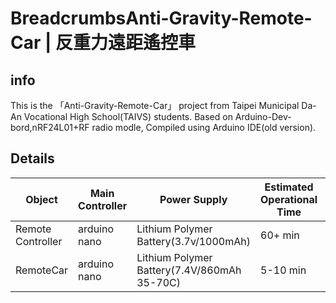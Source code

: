 # BreadcrumbsAnti-Gravity-Remote-Car | 反重力遠距遙控車

## info
This is the 「Anti-Gravity-Remote-Car」 project from Taipei Municipal Da-An Vocational High School(TAIVS) students.
Based on Arduino-Dev-bord,nRF24L01+RF radio modle, Compiled using Arduino IDE(old version).

## Details
| Object | Main Controller | Power Supply | Estimated Operational Time | Theoretical Operating Range |
| ------ | --------------- | ------- | ---------- | ----------------------------------- |
| Remote Controller | arduino nano | Lithium Polymer Battery(3.7v/1000mAh) | 60+ min | 1200m |
| RemoteCar | arduino nano | Lithium Polymer Battery(7.4V/860mAh 35-70C) | 5-10 min | 1200m |
